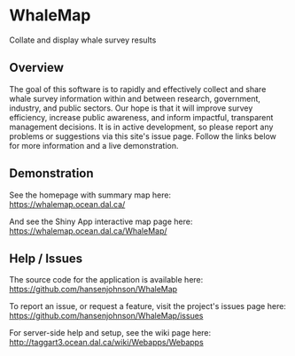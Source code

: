 # WhaleMap
Collate and display whale survey results

## Overview
The goal of this software is to rapidly and effectively collect and share whale survey information within and between research, government, industry, and public sectors. Our hope is that it will improve survey efficiency, increase public awareness, and inform impactful, transparent management decisions. It is in active development, so please report any problems or suggestions via this site's issue page. Follow the links below for more information and a live demonstration.

## Demonstration

See the homepage with summary map here:
https://whalemap.ocean.dal.ca/  

And see the Shiny App interactive map page here:
https://whalemap.ocean.dal.ca/WhaleMap/

## Help / Issues

The source code for the application is available here:
https://github.com/hansenjohnson/WhaleMap

To report an issue, or request a feature, visit the project's issues page here:
https://github.com/hansenjohnson/WhaleMap/issues

For server-side help and setup, see the wiki page here:
http://taggart3.ocean.dal.ca/wiki/Webapps/Webapps
